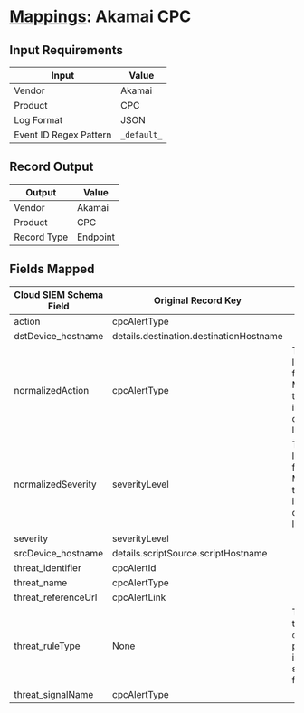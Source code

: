 # [Mappings](README.md): Akamai CPC

## Input Requirements

|Input|Value|
|-----|-----|
|Vendor|Akamai|
|Product|CPC|
|Log Format|JSON|
|Event ID Regex Pattern|`_default_`|

## Record Output

|Output|Value|
|------|-----|
|Vendor|Akamai|
|Product|CPC|
|Record Type|Endpoint|

## Fields Mapped

|Cloud SIEM Schema Field|Original Record Key|Notes|
|-----------------------|-------------------|-----|
|action|cpcAlertType||
|dstDevice_hostname|details.destination.destinationHostname||
|normalizedAction|cpcAlertType|This is a lookup field. More info to come in the catalog later...|
|normalizedSeverity|severityLevel|This is a lookup field. More info to come in the catalog later...|
|severity|severityLevel||
|srcDevice_hostname|details.scriptSource.scriptHostname||
|threat_identifier|cpcAlertId||
|threat_name|cpcAlertType||
|threat_referenceUrl|cpcAlertLink||
|threat_ruleType|None|The static text `direct` is populated in this schema field.|
|threat_signalName|cpcAlertType||


